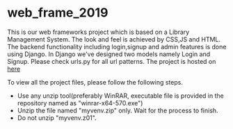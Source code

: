 # web_frame_2019
This is our web frameworks project which is based on a Library Management System. The look and feel is achieved by CSS,JS and HTML.
The backend functionality including login,signup and admin features is done using Django. In Django we've designed two models namely Login and Signup. Please check urls.py for all url patterns.
The project is hosted on <a href="amoghrajesh.pythonanywhere.com">here</a>

To view all the project files, please follow the following steps.
<ul>
  <li>Use any unzip tool(preferably WinRAR, executable file is provided in the repository named as "winrar-x64-570.exe")</li>
  <li>Unzip the file named "myvenv.zip" only. Wait for the process to finish.</li>
  <li>Do not unzip "myvenv.z01".</li>
 </ul>

